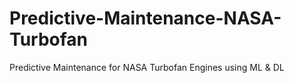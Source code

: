 # Predictive-Maintenance-NASA-Turbofan
 Predictive Maintenance for NASA Turbofan Engines using ML & DL
